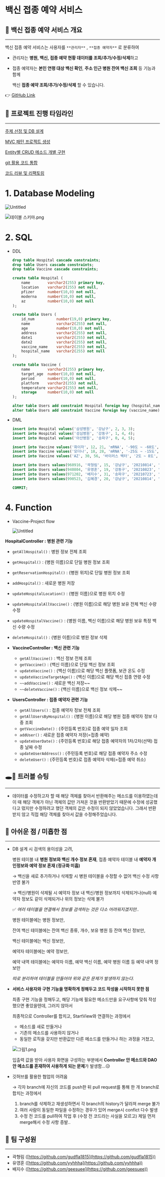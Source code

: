 # 백신 접종 예약 서비스
## 💬 백신 접종 예약 서비스 개요

---

백신 접종 예약 서비스는 사용자를 `**관리자**` , `**접종 예약자**` 로 분류하여

- 관리자는 **병원, 백신, 접종 예약 현황 데이터를 조회/추가/수정/삭제**하고
- 접종 예약자는 **본인 연령 대상 백신 확인**, **주소 인근 병원 잔여 백신 조회** 등 기능과 함께

    백신 **접종 예약 조회/추가/수정/삭제** 할 수 있습니다.

👉 [GitHub Link](https://github.com/geesuee/vaccine_reservation)

## 📅 프로젝트 진행 타임라인

---

[주제 선정 및 DB 설계](https://www.notion.so/DB-34c5c49d4fb349bc888a821b24e26543)

[MVC 패턴 프로젝트 생성](https://www.notion.so/MVC-56d3ab18d90347c9835330c538a0ae49)

[Entity별 CRUD 메소드 개별 구현](https://www.notion.so/Entity-CRUD-4a1b5dda14ab4182be16c385b01aa4bb)

[git 활용 코드 통합](https://www.notion.so/git-b8b70dc45e9f424db6377f48f139474b)

[코드 리뷰 및 리팩토링](https://www.notion.so/028cb9c6d53346fc958688d636a25b9e)

# 1. Database Modeling

![Untitled](https://s3-us-west-2.amazonaws.com/secure.notion-static.com/05e7ff3c-44ed-4348-907a-9bf74a0a3b8a/Untitled.png)

![테이블 스키마.png](https://s3-us-west-2.amazonaws.com/secure.notion-static.com/03d970c7-81db-4706-9115-05519e5b273b/테이블_스키마.png)

# 2. SQL

- DDL

    ```sql
    drop table Hospital cascade constraints;
    drop table Users cascade constraints;
    drop table Vaccine cascade constraints;

    create table Hospital (
    	name 		varchar2(255) primary key,  
    	location 	varchar2(255) not null, 
    	pfizer 		number(10,0) not null,
    	moderna 	number(10,0) not null, 
    	az 			number(10,0) not null
    );

    create table Users (
    	id_num 			number(19,0) primary key, 
    	name 			varchar2(255) not null, 
    	age 			number(10,0) not null, 
    	address 		varchar2(255) not null, 
    	date1 			varchar2(255) not null, 
    	date2 			varchar2(255) not null,
    	vaccine_name 	varchar2(255) not null,
    	hospital_name 	varchar2(255) not null
    );

    create table Vaccine (
    	name 		varchar2(255) primary key, 
    	target_age 	number(10,0) not null, 
    	period 		number(10,0) not null, 
    	platform 	varchar2(255) not null, 
    	temperature varchar2(255) not null,
    	storage 	number(10,0) not null
    );

    alter table Users add constraint Hospital foreign key (hospital_name) references Hospital;
    alter table Users add constraint Vaccine foreign key (vaccine_name) references Vaccine;
    ```

- DML

    ```sql
    insert into Hospital values('삼성병원', '강남구', 2, 3, 3);
    insert into Hospital values('성심병원', '강동구', 1, 4, 4);
    insert into Hospital values('아산병원', '송파구', 0, 4, 5);

    insert into Vaccine values('화이자', 12, 21, 'mRNA', '-90도 ~ -60도', 6);
    insert into Vaccine values('모더나', 18, 28, 'mRNA', '-25도 ~ -15도', 7);
    insert into Vaccine values('AZ', 30, 56, '바이러스 벡터', '2도 ~ 8도', 6);

    insert into Users values(960916, '곽형림', 15, '강남구', '20210814', '20210903', '화이자', '삼성병원');
    insert into Users values(940804, '유영훈', 19, '강동구', '20210823', '20210919', '모더나', '성심병원');
    insert into Users values(971202, '배지수', 31, '송파구', '20210723', '20210916', 'AZ', '아산병원');
    insert into Users values(990523, '김혜경', 20, '강남구', '20210814', '20210903', '화이자', '삼성병원');

    COMMIT;
    ```

# 4. Function

- Vaccine-Project flow

    ![Untitled](https://s3-us-west-2.amazonaws.com/secure.notion-static.com/cc6f2348-8362-472c-87e7-f4f5dd2234e5/Untitled.png)

**HospitalController : 병원 관련 기능**

- `getAllHospital()` : 병원 정보 전체 조회
- `getHospital()` : {병원 이름}으로 단일 병원 정보 조회
- `getReservationHospital()` : {병원 위치}로 단일 병원 정보 조회
- `addHospital()` : 새로운 병원 저장
- `updateHospitalLocation()` : {병원 이름}으로 병원 위치 수정
- `updateHospitalAllVaccine()` : {병원 이름}으로 해당 병원 보유 전체 백신 수량 수정
- `updateHospitalVaccine()` : {병원 이름, 백신 이름}으로 해당 병원 보유 특정 백신 수량 수정
- `deleteHospital()` : {병원 이름}으로 병원 정보 삭제

- **VaccineController : 백신 관련 기능**
    - `getAllVaccine()` : 백신 정보 전체 조회
    - `getVaccine()` : {백신 이름}으로 단일 백신 정보 조회
    - `updateVaccine()` : {백신 이름}으로 해당 백신 플랫폼, 보관 온도 수정
    - `updateVaccineTargetAge()` : {백신 이름}으로 해당 백신 접종 연령 수정
    - `~~addVaccine()` : 새로운 백신 저장~~
    - `~~deleteVaccine()` : {백신 이름}으로 백신 정보 삭제~~

- **UsersController : 접종 예약자 관련 기능**
    - `getAllUsers()` : 접종 예약자 정보 전체 조회
    - `getAllUsersByHospital()` : {병원 이름}으로 해당 병원 접종 예약자 정보 다중 조회
    - `getVaccineDate()` : {주민등록 번호}로 접종 예약 일자 조회
    - `addUser()` : 새로운 접종 예약자 저장(=접종 예약)
    - `updateUserDate()` : {주민등록 번호}로 해당 접종 예약자의 1차/2차(선택) 접종 날짜 수정
    - `updateUserAddress()` : {주민등록 번호}로 해당 접종 예약자 주소 수정
    - `deleteUser()` : {주민등록 번호}로 접종 예약자 삭제(=접종 예약 취소)

## 🕳💨 트러블 슈팅

---

- 데이터를 수정하고자 할 때 해당 객체를 찾아서 반환해주는 메소드를 이용하였는데 이 때 해당 객체가 아닌 객체의 값만 가져온 것을 반환받았기 때문에 수정에 성공했다고 떴지만 수정하려고 했던 객체의 값은 수정이 되지 않았었습니다. 그래서 반환받지 않고 직접 해당 객체를 찾아서 값을 수정해주었습니다.

## 🚩 아쉬운 점 / 미흡한 점

---

- DB 설계 시 검색의 용이성을 고려,

    병원 테이블 내 **병원 정보와 백신 개수 정보 혼재**, 접종 예약자 테이블 내 **예약자 개인정보와 예약 정보 혼재 (정규화 미흡)**

    → 백신을 새로 추가하거나 삭제할 시 병원 테이블을 수정할 수 없어 백신 수정 사항 반영 불가

    → 백신/병원이 삭제될 시 예약자 정보 내 백신/병원 정보까지 삭제되거나(null) 예약자 정보도 같이 삭제되거나 위의 정보는 삭제 불가

    ✅ *여러 테이블을 연결해서 정보를 검색하는 것은 다소 어려워지겠지만..*

    병원 테이블에는 병원 정보만, 

    잔여 백신 테이블에는 잔여 백신 종류, 개수, 보유 병원 등 잔여 백신 정보만,

    백신 테이블에는 백신 정보만,

    예약자 테이블에는 예약 정보만,

    예약 내역 테이블에는 예약자 이름, 예약 백신 이름, 예약 병원 이름 등 예약 내역 정보만

    *따로 분리하여 테이블을 만들어야 위와 같은 문제가 발생하지 않는다.*

- **서비스 사용자와 구현 기능을 명확하게 정해두고 코드 작성을 시작하지 못한 점**

    최종 구현 기능을 정해두고, 해당 기능에 필요한 메소드만을 요구사항에 맞춰 작성했으면 좋았을텐데, 그러지 않아서

    최종적으로 Controller를 합치고, StartView와 연결하는 과정에서

    - 메소드를 새로 만들거나
    - 기존의 메소드를 사용하지 않거나
    - 동일한 로직을 갖지만 반환값만 다른 메소드를 만들거나 하는 과정을 거쳤고,

    ![그림1.png](https://s3-us-west-2.amazonaws.com/secure.notion-static.com/52e84cc9-8320-4d66-9a91-18586895b34f/그림1.png)

    입출력 값을 받아 사용자 화면을 구성하는 부분에서 **Controller 안 메소드와 DAO 안 메소드를 혼재하여 사용하게 되는 문제**가 발생함...😥

- 깃허브를 활용한 협업의 어려움

    → 각자 branch에 자신의 코드를 push한 뒤 pull request를 통해 한 개 branch로 합치는 과정에서

    1. branch를 삭제하고 재생성하면서 각 branch의 history가 달라져 merge 불가
    2. 여러 사람이 동일한 파일을 수정하는 경우가 있어 merge시 confict 다수 발생
    3. 수정 전 코드를 pull하여 작업 후 (수정 전 코드라는 사실을 모르고) 제일 먼저 merge해서 수정 사항 증발..

## 👥 팀 구성원

---

- 곽형림 ([https://github.com/gudfla1815](https://github.com/gudfla1815))
- 유영훈 ([https://github.com/yyhhha](https://github.com/yyhhha))
- 배지수 ([https://github.com/geesuee](https://github.com/geesuee))
